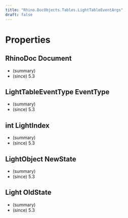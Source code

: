 ```yaml
---
title: "Rhino.DocObjects.Tables.LightTableEventArgs"
draft: false
---
```


# Properties
## RhinoDoc Document
- (summary) 
- (since) 5.3
## LightTableEventType EventType
- (summary) 
- (since) 5.3
## int LightIndex
- (summary) 
- (since) 5.3
## LightObject NewState
- (summary) 
- (since) 5.3
## Light OldState
- (summary) 
- (since) 5.3
